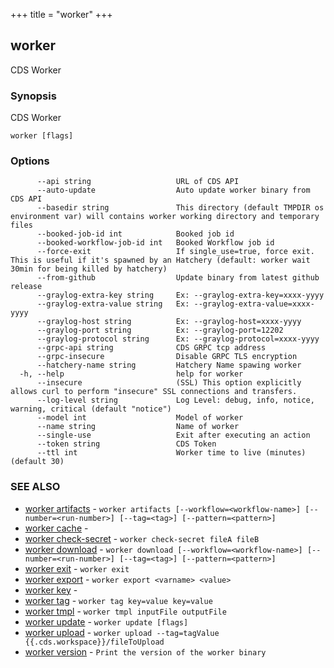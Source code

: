 +++
title = "worker"
+++
## worker

CDS Worker

### Synopsis

CDS Worker

```
worker [flags]
```

### Options

```
      --api string                   URL of CDS API
      --auto-update                  Auto update worker binary from CDS API
      --basedir string               This directory (default TMPDIR os environment var) will contains worker working directory and temporary files
      --booked-job-id int            Booked job id
      --booked-workflow-job-id int   Booked Workflow job id
      --force-exit                   If single_use=true, force exit. This is useful if it's spawned by an Hatchery (default: worker wait 30min for being killed by hatchery)
      --from-github                  Update binary from latest github release
      --graylog-extra-key string     Ex: --graylog-extra-key=xxxx-yyyy
      --graylog-extra-value string   Ex: --graylog-extra-value=xxxx-yyyy
      --graylog-host string          Ex: --graylog-host=xxxx-yyyy
      --graylog-port string          Ex: --graylog-port=12202
      --graylog-protocol string      Ex: --graylog-protocol=xxxx-yyyy
      --grpc-api string              CDS GRPC tcp address
      --grpc-insecure                Disable GRPC TLS encryption
      --hatchery-name string         Hatchery Name spawing worker
  -h, --help                         help for worker
      --insecure                     (SSL) This option explicitly allows curl to perform "insecure" SSL connections and transfers.
      --log-level string             Log Level: debug, info, notice, warning, critical (default "notice")
      --model int                    Model of worker
      --name string                  Name of worker
      --single-use                   Exit after executing an action
      --token string                 CDS Token
      --ttl int                      Worker time to live (minutes) (default 30)
```

### SEE ALSO

* [worker artifacts](/cli/worker/artifacts/)	 - `worker artifacts [--workflow=<workflow-name>] [--number=<run-number>] [--tag=<tag>] [--pattern=<pattern>]`
* [worker cache](/cli/worker/cache/)	 - 
* [worker check-secret](/cli/worker/check-secret/)	 - `worker check-secret fileA fileB`
* [worker download](/cli/worker/download/)	 - `worker download [--workflow=<workflow-name>] [--number=<run-number>] [--tag=<tag>] [--pattern=<pattern>]`
* [worker exit](/cli/worker/exit/)	 - `worker exit`
* [worker export](/cli/worker/export/)	 - `worker export <varname> <value>`
* [worker key](/cli/worker/key/)	 - 
* [worker tag](/cli/worker/tag/)	 - `worker tag key=value key=value`
* [worker tmpl](/cli/worker/tmpl/)	 - `worker tmpl inputFile outputFile`
* [worker update](/cli/worker/update/)	 - `worker update [flags]`
* [worker upload](/cli/worker/upload/)	 - `worker upload --tag=tagValue {{.cds.workspace}}/fileToUpload`
* [worker version](/cli/worker/version/)	 - `Print the version of the worker binary`

